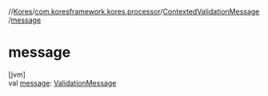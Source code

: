 //[Kores](../../../index.md)/[com.koresframework.kores.processor](../index.md)/[ContextedValidationMessage](index.md)/[message](message.md)

# message

[jvm]\
val [message](message.md): [ValidationMessage](../-validation-message/index.md)
